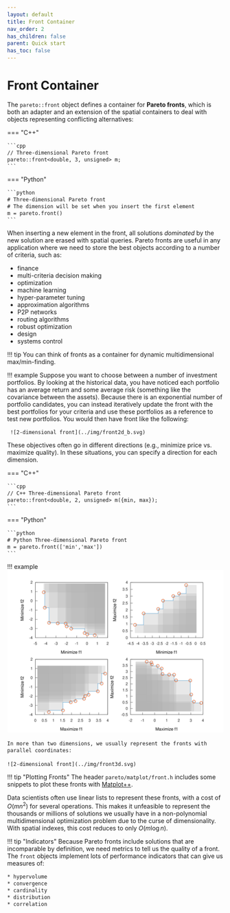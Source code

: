```yaml
---
layout: default
title: Front Container
nav_order: 2
has_children: false
parent: Quick start
has_toc: false
---
```

# Front Container

The `pareto::front` object defines a container for **Pareto fronts**, which is both an adapter and an extension of the spatial containers to deal with objects representing conflicting alternatives:

=== "C++"

    ```cpp
    // Three-dimensional Pareto front
    pareto::front<double, 3, unsigned> m;
    ```

=== "Python"

    ```python
    # Three-dimensional Pareto front
    # The dimension will be set when you insert the first element
    m = pareto.front()
    ```

When inserting a new element in the front, all solutions *dominated* by the new solution are erased with spatial queries. Pareto fronts are useful in any application where we need to store the best objects according to a number of criteria, such as:

* finance
* multi-criteria decision making
* optimization
* machine learning
* hyper-parameter tuning
* approximation algorithms
* P2P networks
* routing algorithms
* robust optimization
* design
* systems control

!!! tip 
    You can think of fronts as a container for dynamic multidimensional max/min-finding. 

!!! example 
     Suppose you want to choose between a number of investment portfolios. By looking at the historical data, you have noticed each portfolio has an average return and some average risk (something like the covariance between the assets). Because there is an exponential number of portfolio candidates, you can instead iteratively update the front with the best portfolios for your criteria and use these portfolios as a reference to test new portfolios. You would then have front like the following:

     ![2-dimensional front](../img/front2d_b.svg)

These objectives often go in different directions (e.g., minimize price vs. maximize quality). In these situations, you can specify a direction for each dimension.

=== "C++"

    ```cpp
    // C++ Three-dimensional Pareto front
    pareto::front<double, 2, unsigned> m({min, max});
    ```

=== "Python"

    ```python
    # Python Three-dimensional Pareto front
    m = pareto.front(['min','max'])
    ```

!!! example
    ![2-dimensional front](../img/front2d_directions.svg)

    In more than two dimensions, we usually represent the fronts with parallel coordinates:

    ![2-dimensional front](../img/front3d.svg)

!!! tip "Plotting Fronts"
    The header `pareto/matplot/front.h` includes some snippets to plot these fronts with [Matplot++](https://github.com/alandefreitas/pareto/blob/master/).

Data scientists often use linear lists to represent these fronts, with a cost of $O(mn^2)$ for several operations. This
makes it unfeasible to represent the thousands or millions of solutions we usually have in a non-polynomial
multidimensional optimization problem due to the curse of dimensionality. With spatial indexes, this cost reduces to
only $O(m \log n)$.

!!! tip "Indicators"
Because Pareto fronts include solutions that are incomparable by definition, we need metrics to tell us the quality of a
front. The `front` objects implement lots of performance indicators that can give us measures of:

    * hypervolume
    * convergence
    * cardinality
    * distribution
    * correlation




<!-- Generated with mdsplit: https://github.com/alandefreitas/mdsplit -->
